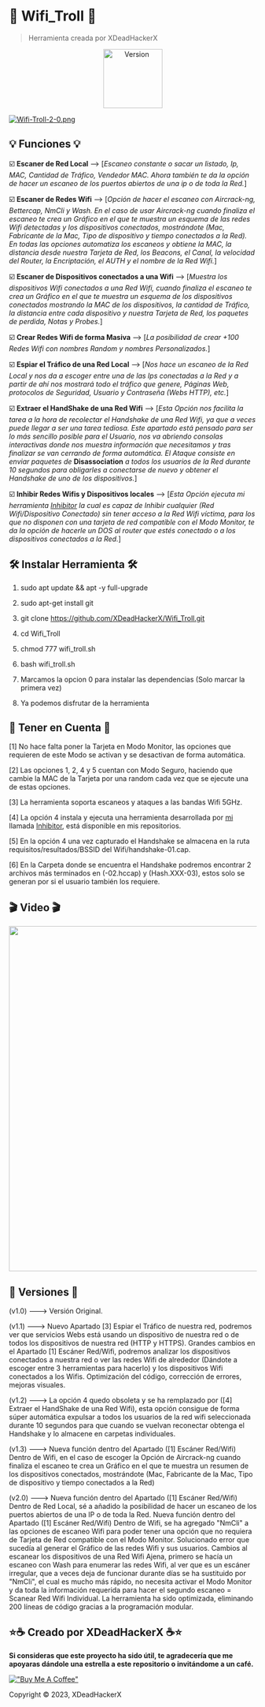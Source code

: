 # 🧨 Wifi_Troll 🧨

> Herramienta creada por XDeadHackerX

<p align="center"><img width="120px" alt="Version" src="https://img.shields.io/badge/version-2.0-red.svg?style=for-the-badge"/></p>

[![Wifi-Troll-2-0.png](https://i.postimg.cc/9FdJh54H/Wifi-Troll-2-0.png)](https://postimg.cc/D8zqrNdx)

## 💡 Funciones 💡

:ballot_box_with_check: **Escaner de Red Local** --> [*Escaneo constante o sacar un listado, Ip, MAC, Cantidad de Tráfico, Vendedor MAC. Ahora también te da la opción de hacer un escaneo de los puertos abiertos de una ip o de toda la Red.*]

:ballot_box_with_check: **Escaner de Redes Wifi** --> [*Opción de hacer el escaneo con Aircrack-ng, Bettercap, NmCli y Wash. En el caso de usar Aircrack-ng cuando finaliza el escaneo te crea un Gráfico en el que te muestra un esquema de las redes Wifi detectadas y los dispositivos conectados, mostrándote (Mac, Fabricante de la Mac, Tipo de dispositivo y tiempo conectados a la Red). En todas las opciones automatiza los escaneos y obtiene la MAC, la distancia desde nuestra Tarjeta de Red, los Beacons, el Canal, la velocidad del Router, la Encriptación, el AUTH y el nombre de la Red Wifi.*]

:ballot_box_with_check: **Escaner de Dispositivos conectados a una Wifi** --> [*Muestra los dispositivos Wifi conectados a una Red Wifi, cuando finaliza el escaneo te crea un Gráfico en el que te muestra un esquema de los dispositivos conectados mostrando la MAC de los dispositivos, la cantidad de Tráfico, la distancia entre cada dispositivo y nuestra Tarjeta de Red, los paquetes de perdida, Notas y Probes.*]

:ballot_box_with_check: **Crear Redes Wifi de forma Masiva** --> [*La posibilidad de crear +100 Redes Wifi con nombres Random y nombres Personalizados.*]

:ballot_box_with_check: **Espiar el Tráfico de una Red Local** --> [*Nos hace un escaneo de la Red Local y nos da a escoger entre una de las Ips conectadas a la Red y a partir de ahí nos mostrará todo el tráfico que genere, Páginas Web, protocolos de Seguridad, Usuario y Contraseña (Webs HTTP), etc.*]

:ballot_box_with_check: **Extraer el HandShake de una Red Wifi** --> [*Esta Opción nos facilita la tarea a la hora de recolectar el Handshake de una Red Wifi, ya que a veces puede llegar a ser una tarea tediosa. Este apartado está pensado para ser lo más sencillo posible para el Usuario, nos va abriendo consolas interactivas donde nos muestra información que necesitamos y tras finalizar se van cerrando de forma automática. El Ataque consiste en enviar paquetes de* **Disassociation** *a todos los usuarios de la Red durante 10 segundos para obligarles a conectarse de nuevo y obtener el Handshake de uno de los dispositivos.*]

:ballot_box_with_check: **Inhibir Redes Wifis y Dispositivos locales** --> [*Esta Opción ejecuta mi herramienta [Inhibitor](https://github.com/XDeadHackerX/Inhibitor) la cual es capaz de Inhibir cualquier (Red Wifi/Dispositivo Conectado) sin tener acceso a la Red Wifi víctima, para los que no disponen con una tarjeta de red compatible con el Modo Monitor, te da la opción de hacerle un DOS al router que estés conectado o a los dispositivos conectados a la Red.*]


## 🛠 Instalar Herramienta 🛠

1) sudo apt update && apt -y full-upgrade

2) sudo apt-get install git

3) git clone https://github.com/XDeadHackerX/Wifi_Troll.git

4) cd Wifi_Troll

5) chmod 777 wifi_troll.sh

6) bash wifi_troll.sh

7) Marcamos la opcion 0 para instalar las dependencias (Solo marcar la primera vez)

8) Ya podemos disfrutar de la herramienta

## 🎲 Tener en Cuenta 🎲

[1] No hace falta poner la Tarjeta en Modo Monitor, las opciones que requieren de este Modo se activan y se desactivan de forma automática.

[2] Las opciones 1, 2, 4 y 5 cuentan con Modo Seguro, haciendo que cambie la MAC de la Tarjeta por una random cada vez que se ejecute una de estas opciones.

[3] La herramienta soporta escaneos y ataques a las bandas Wifi 5GHz.

[4] La opción 4 instala y ejecuta una herramienta desarrollada por [mi](https://github.com/XDeadHackerX) llamada [Inhibitor](https://github.com/XDeadHackerX/Inhibitor), está disponible en mis repositorios.

[5] En la opción 4 una vez capturado el Handshake se almacena en la ruta requisitos/resultados/BSSID del Wifi/handshake-01.cap.

[6] En la Carpeta donde se encuentra el Handshake podremos encontrar 2 archivos más terminados en (-02.hccap) y (Hash.XXX-03), estos solo se generan por si el usuario también los requiere.

## 🎬 Video 🎬

<p align="center"><img src="https://drive.proton.me/urls/5NJENVC7AG#kS59rsgjkPxi" width="700px" /></a><p>

## 🔎 Versiones 🔎

(v1.0) --->   Versión Original.

(v1.1) --->   Nuevo Apartado [3] Espiar el Tráfico de nuestra red, podremos ver que servicios Webs está usando un dispositivo de nuestra red o de todos los dispositivos de nuestra red (HTTP y HTTPS). Grandes cambios en el Apartado [1] Escáner Red/Wifi, podremos analizar los dispositivos conectados a nuestra red o ver las redes Wifi de alrededor (Dándote a escoger entre 3 herramientas para hacerlo) y los dispositivos Wifi conectados a los Wifis. Optimización del código, corrección de errores, mejoras visuales.

(v1.2) --->   La opción 4 quedo obsoleta y se ha remplazado por ([4] Extraer el HandShake de una Red Wifi), esta opción consigue de forma súper automática expulsar a todos los usuarios de la red wifi seleccionada durante 10 segundos para que cuando se vuelvan reconectar obtenga el Handshake y lo almacene en carpetas individuales.

(v1.3) --->   Nueva función dentro del Apartado ([1] Escáner Red/Wifi) Dentro de Wifi, en el caso de escoger la Opción de Aircrack-ng cuando finaliza el escaneo te crea un Gráfico en el que te muestra un resumen de los dispositivos conectados, mostrándote (Mac, Fabricante de la Mac, Tipo de dispositivo y tiempo conectados a la Red)

(v2.0) --->   Nueva función dentro del Apartado ([1] Escáner Red/Wifi) Dentro de Red Local, sé a añadido la posibilidad de hacer un escaneo de los puertos abiertos de una IP o de toda la Red. Nueva función dentro del Apartado ([1] Escáner Red/Wifi) Dentro de Wifi, se ha agregado "NmCli" a las opciones de escaneo Wifi para poder tener una opción que no requiera de Tarjeta de Red compatible con el Modo Monitor. Solucionado error que sucedía al generar el Gráfico de las redes Wifi y sus usuarios. Cambios al escanear los dispositivos de una Red Wifi Ajena, primero se hacía un escaneo con Wash para enumerar las redes Wifi, al ver que es un escáner irregular, que a veces deja de funcionar durante días se ha sustituido por "NmCli", el cual es mucho más rápido, no necesita activar el Modo Monitor y da toda la información requerida para hacer el segundo escaneo = Scanear Red Wifi Individual. La herramienta ha sido optimizada, eliminando 200 líneas de código gracias a la programación modular.

## ⭐☕ Creado por XDeadHackerX ☕⭐

**Si consideras que este proyecto ha sido útil, te agradecería que me apoyaras dándole una estrella a este repositorio o invitándome a un café.**

[!["Buy Me A Coffee"](https://www.buymeacoffee.com/assets/img/custom_images/orange_img.png)](https://www.buymeacoffee.com/XDeadHackerX)

Copyright © 2023, XDeadHackerX
